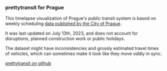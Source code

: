### prettytransit for Prague

This timelapse visualization of Prague's public transit system is based on weekly scheduling [data published by the City of Prague](https://opendata.praha.eu/).

It was last updated on July 13th, 2023, and does not account for disruptions, planned construction work or public holidays.

The dataset might have inconsistencies and grossly estimated travel times of vehicles, which can sometimes make it look like they move oddly in sync.

[prettytransit on github](https://github.com/zorapeteri/prettytransit)

